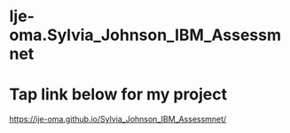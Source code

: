 # Ije-oma.Sylvia_Johnson_IBM_Assessmnet
# Tap link below for my project
https://ije-oma.github.io/Sylvia_Johnson_IBM_Assessmnet/ 

